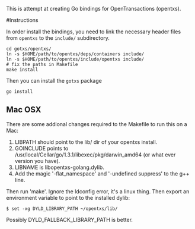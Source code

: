 This is attempt at creating Go bindings for OpenTransactions (opentxs).

#Instructions

In order install the bindings, you need to link the necessary header files from
`opentxs` to the `include/` subdirectory.

````
cd gotxs/opentxs/
ln -s $HOME/path/to/opentxs/deps/containers include/
ln -s $HOME/path/to/opentxs/include/opentxs include/
# fix the paths in Makefile
make install
````

Then you can install the `gotxs` package

````
go install
````

## Mac OSX

There are some addional changes required to the Makefile to run this on a Mac:

1. LIBPATH should point to the lib/ dir of your opentxs install.
2. GOINCLUDE points to /usr/local/Cellar/go/1.3.1/libexec/pkg/darwin_amd64 (or what ever version you have).
3. LIBNAME is libopentxs-golang.dylib.
4. Add the magic '-flat_namespace' and '-undefined suppress' to the g++ line.

Then run 'make'. Ignore the ldconfig error, it's a linux thing.
Then export an environment variable to point to the installed dylib:

```
$ set -xg DYLD_LIBRARY_PATH ~/opentxs/lib/
```

Possibly DYLD_FALLBACK_LIBRARY_PATH is better.
